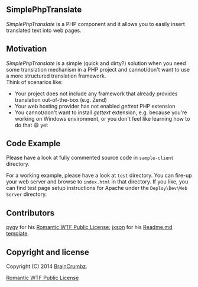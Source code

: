 ## SimplePhpTranslate

<!---
At the top of the file there should be a short introduction and/ or overview that explains **what** the project is. This description should match descriptions added for package managers (Gemspec, package.json, etc.)
--->

*SimplePhpTranslate* is a PHP component and it allows you to easily insert translated text into web pages.

## Motivation

<!---
A short description of the motivation behind the creation and maintenance of the project. This should explain **why** the project exists.
--->

*SimplePhpTranslate* is a simple (quick and dirty?) solution when you need some translation mechanism in a PHP project and cannot/don't want to 
use a more structured translation framework.  
Think of scenarios like:

 - Your project does not include any framework that already provides translation out-of-the-box (e.g. Zend)
 - Your web hosting provider has not enabled *gettext* PHP extension
 - You cannot/don't want to install *gettext* extension, e.g. because you're working on Windows environment, 
 or you don't feel like learning how to do that :smile: yet

## Code Example

<!---
Show what the library does as concisely as possible, developers should be able to figure out **how** your project solves their problem by looking at the code example. Make sure the API you are showing off is obvious, and that your code is short and concise.
--->

Please have a look at fully commented source code in `sample-client` directory. 

For a working example, please have a look at `test` directory. You can fire-up your web server and browse to `index.html` in that directory. 
If you like, you can find test page setup instructions for Apache under the `Deploy\Dev\Web Server` directory.

<!---
## Installation

Provide code examples and explanations of how to get the project.
--->

<!---
## API Reference

Depending on the size of the project, if it is small and simple enough the reference docs can be added to the README. For medium size to larger projects it is important to at least provide a link to where the API reference docs live.
--->

<!---
## Tests

Describe and show how to run the tests with code examples.
--->

## Contributors

<!---
Let people know how they can dive into the project, include important links to things like issue trackers, irc, twitter accounts if applicable.
--->

[pygy](https://github.com/pygy) for his [Romantic WTF Public License](https://github.com/pygy/The-Romantic-WTF-Public-License); 
[jxson](https://gist.github.com/jxson) for his [Readme.md template](https://gist.github.com/jxson/1784669).

## Copyright and license

<!---
A short snippet describing the license (MIT, Apache, etc.)
--->

Copyright (C) 2014 [BrainCrumbz](http://www.braincrumbz.com).

[Romantic WTF Public License](./license.md)
